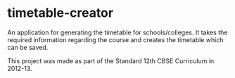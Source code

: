 # timetable-creator

An application for generating the timetable for schools/colleges. It takes the required information regarding the course and creates the timetable which can be saved.

This project was made as part of the Standard 12th CBSE Curriculum in 2012-13.
